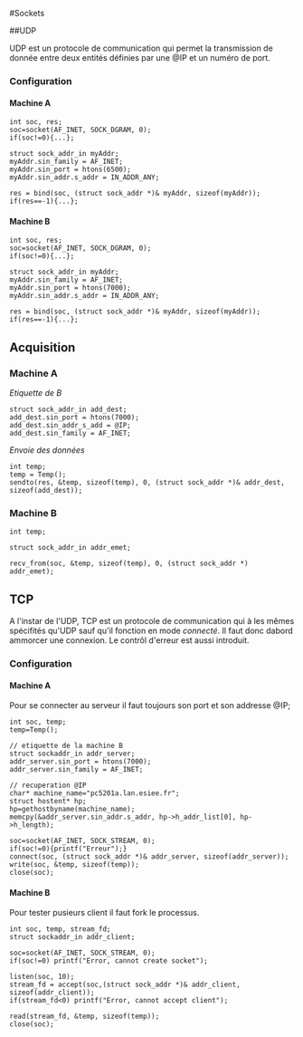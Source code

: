 #Sockets

##UDP

UDP est un protocole de communication qui permet la transmission de donnée entre deux entités définies par une @IP et un numéro de port. 

### Configuration

#### Machine A

```
int soc, res;
soc=socket(AF_INET, SOCK_DGRAM, 0);
if(soc!=0){...};

struct sock_addr_in myAddr;
myAddr.sin_family = AF_INET;
myAddr.sin_port = htons(6500);
myAddr.sin_addr.s_addr = IN_ADDR_ANY;

res = bind(soc, (struct sock_addr *)& myAddr, sizeof(myAddr));
if(res==-1){...};
```

#### Machine B


```
int soc, res;
soc=socket(AF_INET, SOCK_DGRAM, 0);
if(soc!=0){...};

struct sock_addr_in myAddr;
myAddr.sin_family = AF_INET;
myAddr.sin_port = htons(7000);
myAddr.sin_addr.s_addr = IN_ADDR_ANY;

res = bind(soc, (struct sock_addr *)& myAddr, sizeof(myAddr));
if(res==-1){...};
```

## Acquisition

### Machine A

*Etiquette de B*

```
struct sock_addr_in add_dest;
add_dest.sin_port = htons(7000);
add_dest.sin_addr_s_add = @IP;
add_dest.sin_family = AF_INET;
```

*Envoie des données*

```
int temp;
temp = Temp();
sendto(res, &temp, sizeof(temp), 0, (struct sock_addr *)& addr_dest, sizeof(add_dest));
```

### Machine B

```
int temp;

struct sock_addr_in addr_emet;

recv_from(soc, &temp, sizeof(temp), 0, (struct sock_addr *) addr_emet);
```

## TCP

A l'instar de l'UDP, TCP est un protocole de communication qui à les mêmes spécifités qu'UDP sauf qu'il fonction en mode *connecté*. Il faut donc dabord ammorcer une connexion. Le contrôl d'erreur est aussi introduit.


### Configuration

#### Machine A

Pour se connecter au serveur il faut toujours son port et son addresse @IP;

```
int soc, temp;
temp=Temp(); 

// etiquette de la machine B
struct sockaddr_in addr_server;
addr_server.sin_port = htons(7000);
addr_server.sin_family = AF_INET;

// recuperation @IP
char* machine_name="pc5201a.lan.esiee.fr";
struct hostent* hp;
hp=gethostbyname(machine_name);
memcpy(&addr_server.sin_addr.s_addr, hp->h_addr_list[0], hp->h_length);

soc=socket(AF_INET, SOCK_STREAM, 0);
if(soc!=0){printf("Erreur");}
connect(soc, (struct sock_addr *)& addr_server, sizeof(addr_server));
write(soc, &temp, sizeof(temp));
close(soc);

```

#### Machine B

Pour tester pusieurs client il faut fork le processus.

```
int soc, temp, stream_fd;
struct sockaddr_in addr_client;

soc=socket(AF_INET, SOCK_STREAM, 0);
if(soc!=0) printf("Error, cannot create socket");

listen(soc, 10);
stream_fd = accept(soc,(struct sock_addr *)& addr_client, sizeof(addr_client));
if(stream_fd<0) printf("Error, cannot accept client");

read(stream_fd, &temp, sizeof(temp));
close(soc);
```

